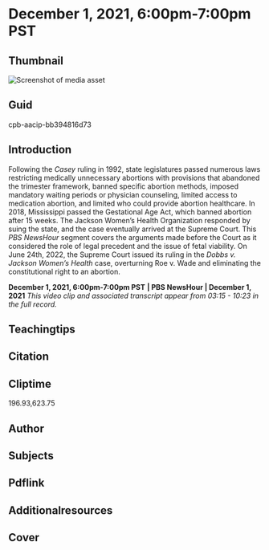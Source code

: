 # December 1, 2021, 6:00pm-7:00pm PST

## Thumbnail

![Screenshot of media asset](https://s3.amazonaws.com/americanarchive.org/thumbnail/cpb-aacip-bb394816d73.jpg "Screenshot media asset")


## Guid
cpb-aacip-bb394816d73

## Introduction

Following the _Casey_ ruling in 1992, state legislatures passed numerous laws   restricting medically unnecessary abortions with provisions that abandoned the trimester framework, banned specific abortion methods, imposed mandatory waiting periods or physician counseling, limited access to medication abortion, and limited who could provide abortion healthcare. In 2018, Mississippi passed the Gestational Age Act, which banned abortion after 15 weeks. The Jackson Women’s Health Organization responded by suing the state, and the case eventually arrived at the Supreme Court. This _PBS NewsHour_ segment covers the arguments made before the Court as it considered the role of legal precedent and the issue of fetal viability.  On June 24th, 2022, the Supreme Court issued its ruling in the _Dobbs v. Jackson Women’s Health_ case, overturning Roe v. Wade and eliminating the constitutional right to an abortion. 


<b>December 1, 2021, 6:00pm-7:00pm PST</b>
<b>| PBS NewsHour | December 1, 2021</b>
<i>This video clip and associated transcript appear from 03:15 - 10:23 in the full record.</i>

## Teachingtips

## Citation

## Cliptime

196.93,623.75

## Author
## Subjects
## Pdflink
## Additionalresources
## Cover